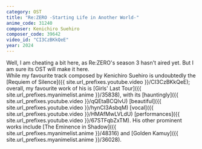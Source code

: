 ```yaml
---
category: OST
title: "Re:ZERO -Starting Life in Another World-"
anime_code: 31240
composer: Kenichiro Suehiro
composer_code: 39642
video_id: "CI3CzBKkQeE"
year: 2024
---
```

Well, I am cheating a bit here, as Re:ZERO's season 3 hasn't aired yet. But I am sure its OST will make it here.\
While my favourite track composed by Kenichiro Suehiro is undoubtedly the [Requiem of Silence]({{ site.url_prefixes.youtube.video }}/CI3CzBKkQeE); overall, my favourite work of his is [Girls' Last Tour]({{ site.url_prefixes.myanimelist.anime }}/35838), with its [hauntingly]({{ site.url_prefixes.youtube.video }}/qQEtaBCQlvU) [beautiful]({{ site.url_prefixes.youtube.video }}/hynCI3AsbqM) [vocal]({{ site.url_prefixes.youtube.video }}/HMAfMwLVLdU) [performances]({{ site.url_prefixes.youtube.video }}/67STFqbZxTM).
His other prominent works include [The Eminence in Shadow]({{ site.url_prefixes.myanimelist.anime }}/48316) and [Golden Kamuy]({{ site.url_prefixes.myanimelist.anime }}/36028).